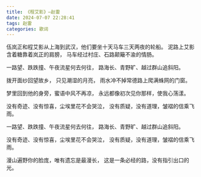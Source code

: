```yaml
---
title: 《程艾影》—赵雷
date: 2024-07-07 22:28:41
tags: 赵雷
categories: 歌词
---
```


伍岚正和程艾影从上海到武汉，他们要坐十天马车三天两夜的轮船。
泥路上艾影含着糖靠着岚正的肩膀， 马车经过村庄、石路颠簸不渝的情肠。

一路望、跌跌撞、午夜流星何去何往，
路海长、青野旷、越过群山追斜阳。

拨开面纱回望故乡， 只见潮湿的月亮，
雨水冲不掉常德路上爬满蛛网的门窗。

梦里回到他的身旁，蜜语中风不再凉，
永远都像初次见你那样，使我心荡漾。

没有奇迹、没有惊喜，尘埃里花不会哭泣，
没有质疑，没有道理，皱褶的信乘飞雨。

一路望、跌跌撞、午夜流星何去何往，
路海长、青野旷、越过群山追斜阳。

没有奇迹、没有惊喜，尘埃里花不会哭泣，
没有质疑，没有道理，皱褶的信乘飞雨。

漫山遍野你的脸庞，唯有遗忘是最漫长，
这是一条必经的路，没有指引出口的光。
